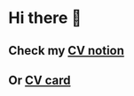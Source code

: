 # Hi there 👋
## Check my [CV notion](https://prickle-ringer-0f2.notion.site/Anastasia-Semisorova-cf9c8918067a45018ad21f1b474116e9)

## Or [CV card](https://anastasiiasemisorova.carrd.co/#)










